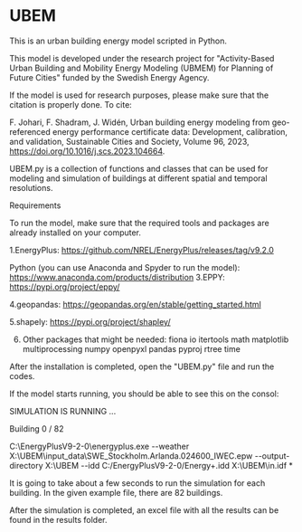 # UBEM
This is an urban building energy model scripted in Python.


This model is developed under the research project for "Activity-Based Urban Building and Mobility Energy Modeling (UBMEM) for Planning of Future Cities" funded by the Swedish Energy Agency.

If the model is used for research purposes, please make sure that the citation is properly done. To cite:

F. Johari, F. Shadram, J. Widén, Urban building energy modeling from geo-referenced energy performance certificate data: Development, calibration, and validation, Sustainable Cities and Society, Volume 96, 2023, https://doi.org/10.1016/j.scs.2023.104664.


UBEM.py is a collection of functions and classes that can be used for modeling and simulation of buildings at different spatial and temporal resolutions.


Requirements

To run the model, make sure that the required tools and packages are already installed on your computer.

1.EnergyPlus: https://github.com/NREL/EnergyPlus/releases/tag/v9.2.0

Python (you can use Anaconda and Spyder to run the model): https://www.anaconda.com/products/distribution
3.EPPY: https://pypi.org/project/eppy/

4.geopandas: https://geopandas.org/en/stable/getting_started.html

5.shapely: https://pypi.org/project/shapley/

6. Other packages that might be needed:
fiona
io
itertools
math
matplotlib
multiprocessing
numpy
openpyxl
pandas
pyproj
rtree
time


After the installation is completed, open the "UBEM.py" file and run the codes.

If the model starts running, you should be able to see this on the consol:

SIMULATION IS RUNNING ...

Building 0 / 82

C:\EnergyPlusV9-2-0\energyplus.exe --weather X:\UBEM\input_data\SWE_Stockholm.Arlanda.024600_IWEC.epw --output-directory X:\UBEM --idd C:/EnergyPlusV9-2-0/Energy+.idd X:\UBEM\in.idf *

It is going to take about a few seconds to run the simulation for each building. In the given example file, there are 82 buildings.

After the simulation is completed, an excel file with all the results can be found in the results folder.
